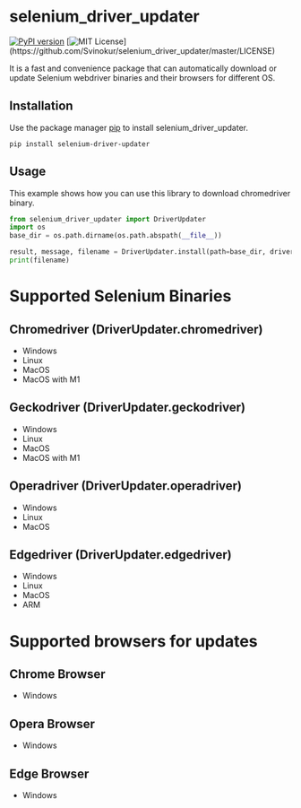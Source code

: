 # selenium_driver_updater

[![PyPI version](https://badge.fury.io/py/selenium-driver-updater.svg)](https://badge.fury.io/py/selenium-driver-updater)
[![MIT License](https://img.shields.io/apm/l/atomic-design-ui.svg?)](https://github.com/Svinokur/selenium_driver_updater/master/LICENSE)

It is a fast and convenience package that can automatically download or update Selenium webdriver binaries and their browsers for different OS.

## Installation

Use the package manager [pip](https://pip.pypa.io/en/stable/) to install selenium_driver_updater.

```
pip install selenium-driver-updater
```

## Usage
This example shows how you can use this library to download chromedriver binary.
```python
from selenium_driver_updater import DriverUpdater
import os
base_dir = os.path.dirname(os.path.abspath(__file__))

result, message, filename = DriverUpdater.install(path=base_dir, driver_name=DriverUpdater.chromedriver, upgrade=True, check_driver_is_up_to_date=True)
print(filename)

```

# Supported Selenium Binaries

## Chromedriver (DriverUpdater.chromedriver)

- Windows
- Linux
- MacOS
- MacOS with M1

## Geckodriver (DriverUpdater.geckodriver)

- Windows
- Linux
- MacOS
- MacOS with M1

## Operadriver (DriverUpdater.operadriver)

- Windows
- Linux
- MacOS

## Edgedriver (DriverUpdater.edgedriver)

- Windows
- Linux
- MacOS
- ARM

# Supported browsers for updates

## Chrome Browser

- Windows

## Opera Browser

- Windows

## Edge Browser

- Windows